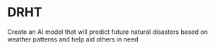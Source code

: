 # DRHT
Create an AI model that will predict future natural disasters based on weather patterns and help aid others in need
